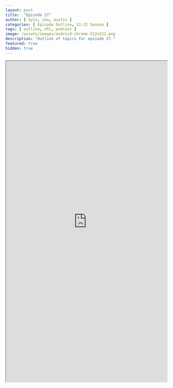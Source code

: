 ```yaml
---
layout: post
title:  "Episode 27"
author: [ kyle, jon, austin ]
categories: [ Episode Outline, 21-22 Season ]
tags: [ outline, nhl, podcast ]
image: /assets/images/android-chrome-512x512.png
description: "Outline of topics for episode 27."
featured: true
hidden: true
---
```


<iframe src="https://docs.google.com/document/d/e/2PACX-1vT5mvfiOhy1FUErx683bOLiqhbUQjapc6jnsYGWlGwPBImBCzU07QuGn09gUYyxLWZR0V6v7tTkSKEr/pub?embedded=true" width="100%" height="1000"></iframe>
